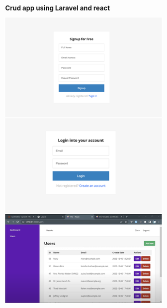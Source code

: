 ## Crud app using Laravel and react

![signup page](signup.png)
![login page](login.png)
![users](users.png)
